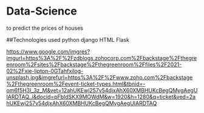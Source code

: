 # Data-Science
to predict the prices of houses

##Technologies used
python
django
HTML
Flask

https://www.google.com/imgres?imgurl=https%3A%2F%2Fzdblogs.zohocorp.com%2Fbackstage%2Fthegreenroom%2Fsites%2Fbackstage%2Fthegreenroom%2Ffiles%2F2021-02%2Fxie-lipton-0GTahfxilog-unsplash.jpg&imgrefurl=https%3A%2F%2Fwww.zoho.com%2Fbackstage%2Fthegreenroom%2Fevent-ticket-types.html&tbnid=-om6f5H3I_3z_M&vet=12ahUKEwj257v54djxAhX60XMBHUKcBegQMygAegUIARDTAQ..i&docid=pFbldSKX9MOWdM&w=1920&h=1280&q=ticket&ved=2ahUKEwj257v54djxAhX60XMBHUKcBegQMygAegUIARDTAQ
